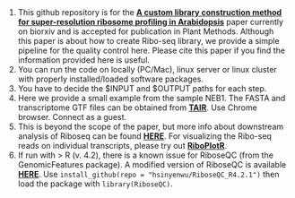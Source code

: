 ## 
1. This github repository is for the [**A custom library construction method for super-resolution ribosome profiling in Arabidopsis**](https://www.biorxiv.org/content/10.1101/2022.07.14.499987v1.abstract) paper currently on biorxiv and is accepted for publication in Plant Methods. Although this paper is about how to create Ribo-seq library, we provide a simple pipeline for the quality control here. Please cite this paper if you find the information provided here is useful.  
2. You can run the code on locally (PC/Mac), linux server or linux cluster with properly installed/loaded software packages.  
3. You have to decide the $INPUT and $OUTPUT paths for each step.  
4. Here we provide a small example from the sample NEB1. The FASTA and transcriptome GTF files can be obtained from [**TAIR**](https://www.arabidopsis.org). Use Chrome browser. Connect as a guest.  
5. This is beyond the scope of the paper, but more info about downstream analysis of Riboseq can be found [**HERE**](https://github.com/hsinyenwu/Ribo-seq-informatics-2022). For visualizing the Ribo-seq reads on individual transcripts, please try out [**RiboPlotR**](https://github.com/hsinyenwu/RiboPlotR).
6. If run with > R (v. 4.2), there is a known issue for RiboseQC (from the GenomicFeatures package). A modified version of RiboseQC is available [**HERE**](https://github.com/hsinyenwu/RiboseQC_R4.2.1/blob/master/R/riboseqc.R). Use ```install_github(repo = "hsinyenwu/RiboseQC_R4.2.1")``` then load the package with ```library(RiboseQC)```.
